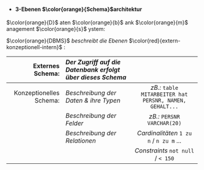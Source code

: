 - #### 3-Ebenen $\color{orange}{Schema}$architektur
<!-- $\color{orange}{Schema}$ architektur -->

$\color{orange}{D}$ aten $\color{orange}{b}$ ank $\color{orange}{m}$ anagement $\color{orange}{s}$ ystem:  

$\color{orange}{DBMS}$ *beschreibt die Ebenen* $\color{red}{extern-konzeptionell-intern}$ :



| Externes Schema: | *Der Zugriff auf die Datenbank erfolgt über dieses Schema* | |  
| ----: | :----- | :---: |  
| Konzeptionelles Schema: | *Beschreibung der Daten & ihre Typen* | *zB.:* `table MITARBEITER hat PERSNR, NAMEN, GEHALT...` |  
|   | *Beschreibung der Felder*| *zB.:* `PERSNR VARCHAR(20)` |  
|  | *Beschreibung der Relationen* | *Cardinalitäten* `1 zu n` / `n zu m` ...  |  
|  |  | *Constraints* `not null` / `< 150`  |  


